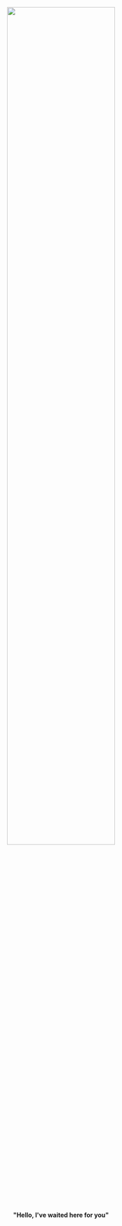 <p align="center" width="100%">
  <img width="70%" src="https://media1.tenor.com/m/YV1LR_Vx0bIAAAAC/dario-dario-moccia.gif" /><br><br>
  <b align="center" styile="font-family:'Coolvetica'">"Hello, I've waited here for you"</b>
</p>
